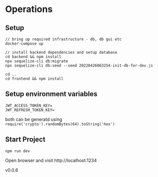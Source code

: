 # Operations

## Setup

```
// bring up required infrastructure - db, db gui etc
docker-compose up

// install backend dependencies and setup database
cd backend && npm install
npx sequelize-cli db:migrate
npx sequelize-cli db:seed --seed 20220426063254-init-db-for-dev.js

cd ..
cd frontend && npm install
```

## Setup environment variables

```
JWT_ACCESS_TOKEN_KEY=
JWT_REFRESH_TOKEN_KEY=
```

both can be generatd using `require('crypto').randomBytes(64).toString('hex')`

## Start Project

```
npm run dev
```

Open browser and visit http://localhost:1234

v0.0.6
